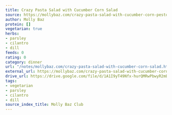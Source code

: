 ```yaml
---
title: Crazy Pasta Salad with Cucumber Corn Salad
source: https://mollybaz.com/crazy-pasta-salad-with-cucumber-corn-pesto/
author: Molly Baz
protein: []
vegetarian: true
herbs:
- parsley
- cilantro
- dill
feeds: 0
rating: 0
category: dinner
url: "/notes/mollybaz.com/crazy-pasta-salad-with-cucumber-corn-salad.html"
external_url: https://mollybaz.com/crazy-pasta-salad-with-cucumber-corn-pesto/
drive_url: https://drive.google.com/file/d/1A1I9yT49Nfx-hurQMRwPbwyR2mBAm4RP/view?usp=drive_link
tags:
- vegetarian
- parsley
- cilantro
- dill
source_index_title: Molly Baz Club
---
```



